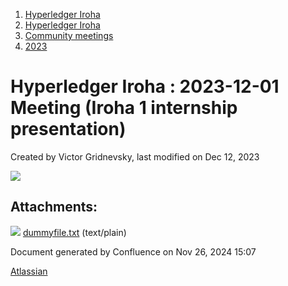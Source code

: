 1. [Hyperledger Iroha](index.html)
2. [Hyperledger Iroha](Hyperledger-Iroha_20873224.html)
3. [Community meetings](Community-meetings_21012606.html)
4. [2023](2023_21018150.html)

# Hyperledger Iroha : 2023-12-01 Meeting (Iroha 1 internship presentation)

Created by Victor Gridnevsky, last modified on Dec 12, 2023

![](plugins/servlet/confluence/placeholder/unknown-attachment)

## Attachments:

![](images/icons/bullet_blue.gif) [dummyfile.txt](attachments/21013409/21018203.txt) (text/plain)

Document generated by Confluence on Nov 26, 2024 15:07

[Atlassian](http://www.atlassian.com/)
